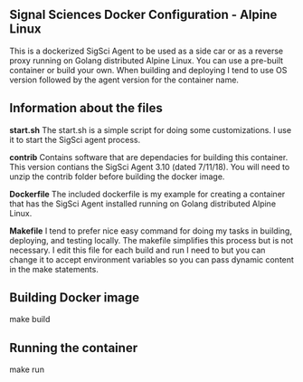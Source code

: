 ## Signal Sciences Docker Configuration - Alpine Linux

This is a dockerized SigSci Agent  to be used as a side car or as a reverse proxy running on Golang distributed Alpine Linux. You can use a pre-built container or build your own. When building and deploying I tend to use OS version followed by the agent version for the container name.


## Information about the files

**start.sh**
The start.sh is a simple script for doing some customizations. I use it to start the SigSci agent process.  

**contrib**
Contains software that are dependacies for building this container. This version contians the SigSci Agent 3.10 (dated 7/11/18). You will need to unzip the contrib folder before building the docker image. 


**Dockerfile**
The included dockerfile is my example for creating a container that has the SigSci Agent installed running on Golang distributed Alpine Linux.

**Makefile**
I tend to prefer nice easy command for doing my tasks in building, deploying, and testing locally. The makefile simplifies this process but is not necessary. I edit this file for each build and run I need to but you can change it to accept environment variables so you can pass dynamic content in the make statements.

## Building Docker image

make build

## Running the container

make run
